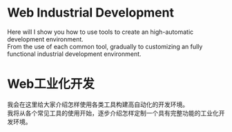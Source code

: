 Web Industrial Development
==========================

Here will I show you how to use tools to create an high-automatic development environment.<br />
From the use of each common tool, gradually to customizing an fully functional industrial development environment.

Web工业化开发
==========================
我会在这里给大家介绍怎样使用各类工具构建高自动化的开发环境。<br />
我将从各个常见工具的使用开始，逐步介绍怎样定制一个具有完整功能的工业化开发环境。